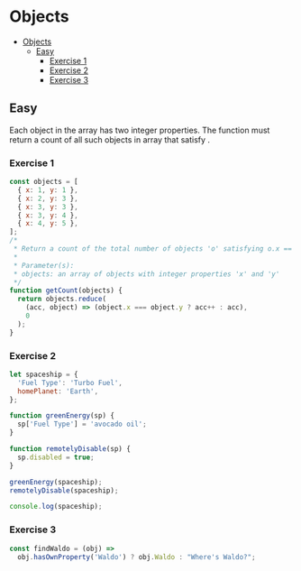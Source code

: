# Objects

- [Objects](#objects)
  - [Easy](#easy)
    - [Exercise 1](#exercise-1)
    - [Exercise 2](#exercise-2)
    - [Exercise 3](#exercise-3)

## Easy

Each object in the array has two integer properties. The function must return a count of all such objects in array that satisfy .

### Exercise 1

```javascript
const objects = [
  { x: 1, y: 1 },
  { x: 2, y: 3 },
  { x: 3, y: 3 },
  { x: 3, y: 4 },
  { x: 4, y: 5 },
];
/*
 * Return a count of the total number of objects 'o' satisfying o.x == o.y.
 *
 * Parameter(s):
 * objects: an array of objects with integer properties 'x' and 'y'
 */
function getCount(objects) {
  return objects.reduce(
    (acc, object) => (object.x === object.y ? acc++ : acc),
    0
  );
}
```

### Exercise 2

```javascript
let spaceship = {
  'Fuel Type': 'Turbo Fuel',
  homePlanet: 'Earth',
};

function greenEnergy(sp) {
  sp['Fuel Type'] = 'avocado oil';
}

function remotelyDisable(sp) {
  sp.disabled = true;
}

greenEnergy(spaceship);
remotelyDisable(spaceship);

console.log(spaceship);
```

### Exercise 3

```javascript
const findWaldo = (obj) =>
  obj.hasOwnProperty('Waldo') ? obj.Waldo : "Where's Waldo?";
```
